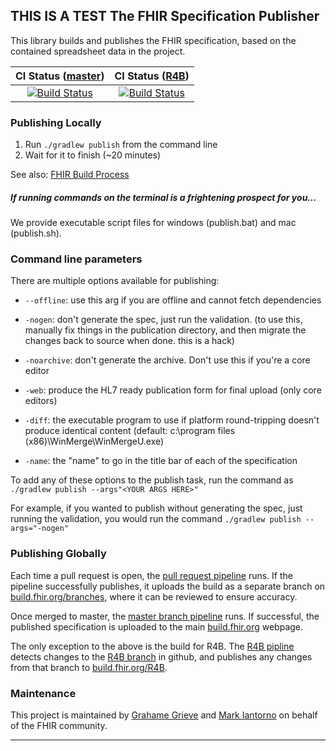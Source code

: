 ## THIS IS A TEST The FHIR Specification Publisher
This library builds and publishes the FHIR specification, based on the contained spreadsheet data in the project.

| CI Status ([master][Link-BuildFhirOrgMaster]) | CI Status ([R4B][Link-BuildFhirOrgR4B]) | 
| :---: | :---: |
| [![Build Status][Badge-AzureMasterPipeline]][Link-AzureMasterPipeline] | [![Build Status][Badge-AzureR4BPipeline]][Link-AzureR4BPipeline] |

### Publishing Locally

1. Run `./gradlew publish` from the command line
2. Wait for it to finish (~20 minutes)

See also: [FHIR Build Process][Link-Wiki]

##### If running commands on the terminal is a frightening prospect for you...

We provide executable script files for windows (publish.bat) and mac (publish.sh).

### Command line parameters

There are multiple options available for publishing:

 * `--offline`: use this arg if you are offline and cannot fetch dependencies
 
 * `-nogen`: don't generate the spec, just run the validation. (to use this,
   manually fix things in the publication directory, and then migrate the
changes back to source when done. this is a hack)

 * `-noarchive`: don't generate the archive. Don't use this if you're a core
   editor

 * `-web`: produce the HL7 ready publication form for final upload (only core
   editors)

 * `-diff`: the executable program to use if platform round-tripping doesn't
   produce identical content (default: c:\program files
(x86)\WinMerge\WinMergeU.exe)

 * `-name`: the "name" to go in the title bar of each of the specification

To add any of these options to the publish task, run the command as `./gradlew publish --args"<YOUR ARGS HERE>"`

For example, if you wanted to publish without generating the spec, just running the validation, you would run the command `./gradlew publish --args="-nogen"`

### Publishing Globally

Each time a pull request is open, the [pull request pipeline][Link-AzurePRPipeline] runs. If the pipeline successfully publishes, it uploads the build as a 
separate branch on [build.fhir.org/branches][Link-BuildFhirOrgBranches], where it can be reviewed to ensure accuracy.

Once merged to master, the [master branch pipeline][Link-AzureMasterPipeline] runs. If successful, the published specification is uploaded to the main 
[build.fhir.org][Link-BuildFhirOrgMaster] webpage.

The only exception to the above is the build for R4B. The [R4B pipline][Link-AzureR4BPipeline] detects changes to the [R4B branch][Link-R4BGithub] in github, and 
publishes any changes from that branch to [build.fhir.org/R4B][Link-BuildFhirOrgR4B].

### Maintenance
This project is maintained by [Grahame Grieve][Link-grahameGithub] and [Mark Iantorno][Link-markGithub] on behalf of the FHIR community.

---

[Link-AzureMasterPipeline]: https://dev.azure.com/fhir-pipelines/fhir-publisher/_build/latest?definitionId=44&branchName=refs%2Fpull%2F1084%2Fmerge
[Link-AzureR4BPipeline]: https://dev.azure.com/fhir-pipelines/fhir-publisher/_build/latest?definitionId=46&branchName=R4B
[Link-AzurePRPipeline]: https://dev.azure.com/fhir-pipelines/fhir-publisher/_build/latest?definitionId=42&branchName=refs%2Fpull%2F1084%2Fmerge
[Link-BuildFhirOrgMaster]: https://build.fhir.org
[Link-BuildFhirOrgBranches]: https://build.fhir.org/branches/
[Link-BuildFhirOrgR4B]: https://build.fhir.org/branches/R4B/
[Link-Wiki]: http://wiki.hl7.org/index.php?title=FHIR_Build_Process
[Link-R4BGithub]: https://github.com/HL7/fhir/tree/R4B
[Link-grahameGithub]: https://github.com/grahamegrieve
[Link-markGithub]: https://github.com/markiantorno

[Badge-AzureMasterPipeline]: https://dev.azure.com/fhir-pipelines/fhir-publisher/_apis/build/status/Master%20Branch%20Pipeline?branchName=refs%2Fpull%2F1084%2Fmerge
[Badge-AzureR4BPipeline]: https://dev.azure.com/fhir-pipelines/fhir-publisher/_apis/build/status/R4B%20Pipeline?branchName=R4B
